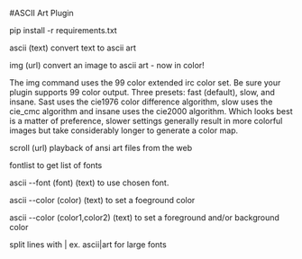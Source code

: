 #ASCII Art Plugin

pip install -r requirements.txt

ascii (text) convert text to ascii art

img (url) convert an image to ascii art - now in color!

The img command uses the 99 color extended irc color set.
Be sure your plugin supports 99 color output.
Three presets: fast (default), slow, and insane.
Sast uses the cie1976 color difference algorithm,
slow uses the cie_cmc algorithm and insane uses the
cie2000 algorithm. Which looks best is a matter of preference,
slower settings generally result in more colorful images
but take considerably longer to generate a color map.

scroll (url) playback of ansi art files from the web

fontlist to get list of fonts

ascii --font (font) (text) to use chosen font.

ascii --color (color) (text) to set a foeground color

ascii --color (color1,color2) (text) to set a foreground and/or background color

split lines with | ex. ascii|art for large fonts
